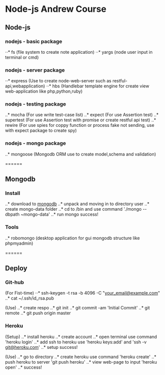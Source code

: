 # Node-js Andrew Course

## Node-js

### nodejs - basic package

⋅⋅* fs (file system to create note application)
⋅⋅* yargs (node user input in terminal or cmd)

### nodejs - server package

⋅⋅* express (Use to create node-web-server such as restful-api,webapplication)
⋅⋅* hbs (Handlebar template engine for create view web-application like php,python,ruby)

### nodejs - testing package

..* mocha (For use write test-case list)
..* expect (For use Assertion test)
..* supertest (For use Assertion test with promise or create restful api test)
..* rewire (For use spies for coppy function or process fake not sending, use with expect package to create spy)

### nodejs - mongo package

..* mongoose (Mongodb ORM use to create model,schema and validation)

======

## Mongodb

### Install
..* download to [mongodb](https://www.mongodb.com/download-center?jmp=nav#community) 
..* unpack and moving in to directory user
..* create mongo-data folder
..* cd to /bin and use command './mongo --dbpath ~mongo-data'
..* run mongo success!


### Tools

..* robomongo (desktop application for gui mongodb structure like phpmyadmin)

======

## Deploy

### Git-hub

(For Fist-time)
⋅⋅* ssh-keygen -t rsa -b 4096 -C "your_email@example.com"
..* cat ~/.ssh/id_rsa.pub

(Use)
..* create respo
..* git init
..* git commit -am 'Initial Commit'
..* git remote
..* git push origin master


### Heroku

(Setup)
..* install heroku
..* create account
..* open terminal use command 'heroku login'
..* add ssh to heroku use 'heroku keys:add' and 'ssh -v git@heroku.com'
..* setup success!

(Use)
..* go to directory
..* create heroku use command 'heroku create'
..* push heroku to server 'git push heroku'
..* view web-page to input 'heroku open'
..* success! 


